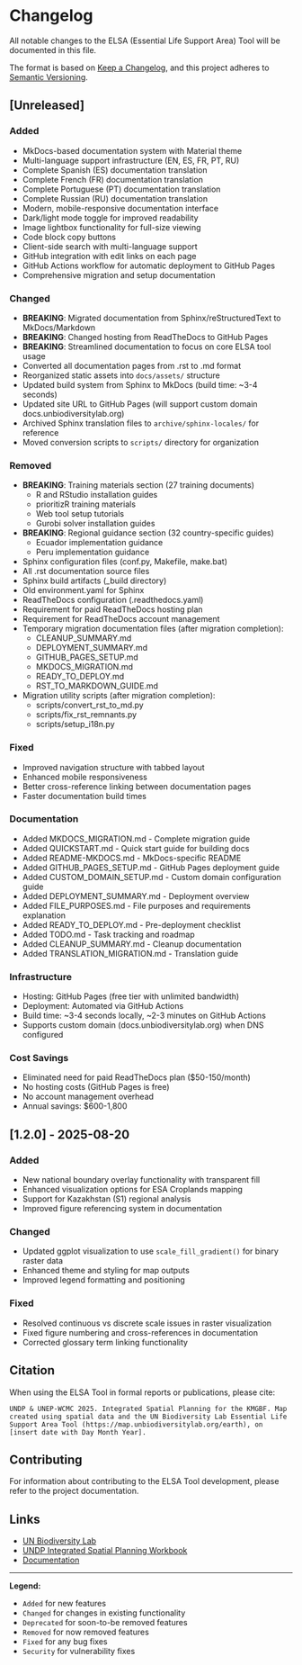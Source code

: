 # Changelog

All notable changes to the ELSA (Essential Life Support Area) Tool will be documented in this file.

The format is based on [Keep a Changelog](https://keepachangelog.com/en/1.0.0/),
and this project adheres to [Semantic Versioning](https://semver.org/spec/v2.0.0.html).

## [Unreleased]

### Added
- MkDocs-based documentation system with Material theme
- Multi-language support infrastructure (EN, ES, FR, PT, RU)
- Complete Spanish (ES) documentation translation
- Complete French (FR) documentation translation
- Complete Portuguese (PT) documentation translation
- Complete Russian (RU) documentation translation
- Modern, mobile-responsive documentation interface
- Dark/light mode toggle for improved readability
- Image lightbox functionality for full-size viewing
- Code block copy buttons
- Client-side search with multi-language support
- GitHub integration with edit links on each page
- GitHub Actions workflow for automatic deployment to GitHub Pages
- Comprehensive migration and setup documentation

### Changed
- **BREAKING**: Migrated documentation from Sphinx/reStructuredText to MkDocs/Markdown
- **BREAKING**: Changed hosting from ReadTheDocs to GitHub Pages
- **BREAKING**: Streamlined documentation to focus on core ELSA tool usage
- Converted all documentation pages from .rst to .md format
- Reorganized static assets into `docs/assets/` structure
- Updated build system from Sphinx to MkDocs (build time: ~3-4 seconds)
- Updated site URL to GitHub Pages (will support custom domain docs.unbiodiversitylab.org)
- Archived Sphinx translation files to `archive/sphinx-locales/` for reference
- Moved conversion scripts to `scripts/` directory for organization

### Removed
- **BREAKING**: Training materials section (27 training documents)
  - R and RStudio installation guides
  - prioritizR training materials
  - Web tool setup tutorials
  - Gurobi solver installation guides
- **BREAKING**: Regional guidance section (32 country-specific guides)
  - Ecuador implementation guidance
  - Peru implementation guidance
- Sphinx configuration files (conf.py, Makefile, make.bat)
- All .rst documentation source files
- Sphinx build artifacts (_build directory)
- Old environment.yaml for Sphinx
- ReadTheDocs configuration (.readthedocs.yaml)
- Requirement for paid ReadTheDocs hosting plan
- Requirement for ReadTheDocs account management
- Temporary migration documentation files (after migration completion):
  - CLEANUP_SUMMARY.md
  - DEPLOYMENT_SUMMARY.md
  - GITHUB_PAGES_SETUP.md
  - MKDOCS_MIGRATION.md
  - READY_TO_DEPLOY.md
  - RST_TO_MARKDOWN_GUIDE.md
- Migration utility scripts (after migration completion):
  - scripts/convert_rst_to_md.py
  - scripts/fix_rst_remnants.py
  - scripts/setup_i18n.py

### Fixed
- Improved navigation structure with tabbed layout
- Enhanced mobile responsiveness
- Better cross-reference linking between documentation pages
- Faster documentation build times

### Documentation
- Added MKDOCS_MIGRATION.md - Complete migration guide
- Added QUICKSTART.md - Quick start guide for building docs
- Added README-MKDOCS.md - MkDocs-specific README
- Added GITHUB_PAGES_SETUP.md - GitHub Pages deployment guide
- Added CUSTOM_DOMAIN_SETUP.md - Custom domain configuration guide
- Added DEPLOYMENT_SUMMARY.md - Deployment overview
- Added FILE_PURPOSES.md - File purposes and requirements explanation
- Added READY_TO_DEPLOY.md - Pre-deployment checklist
- Added TODO.md - Task tracking and roadmap
- Added CLEANUP_SUMMARY.md - Cleanup documentation
- Added TRANSLATION_MIGRATION.md - Translation guide

### Infrastructure
- Hosting: GitHub Pages (free tier with unlimited bandwidth)
- Deployment: Automated via GitHub Actions
- Build time: ~3-4 seconds locally, ~2-3 minutes on GitHub Actions
- Supports custom domain (docs.unbiodiversitylab.org) when DNS configured

### Cost Savings
- Eliminated need for paid ReadTheDocs plan ($50-150/month)
- No hosting costs (GitHub Pages is free)
- No account management overhead
- Annual savings: $600-1,800

## [1.2.0] - 2025-08-20

### Added
- New national boundary overlay functionality with transparent fill
- Enhanced visualization options for ESA Croplands mapping
- Support for Kazakhstan (S1) regional analysis
- Improved figure referencing system in documentation

### Changed
- Updated ggplot visualization to use `scale_fill_gradient()` for binary raster data
- Enhanced theme and styling for map outputs
- Improved legend formatting and positioning

### Fixed
- Resolved continuous vs discrete scale issues in raster visualization
- Fixed figure numbering and cross-references in documentation
- Corrected glossary term linking functionality

## Citation

When using the ELSA Tool in formal reports or publications, please cite:

```
UNDP & UNEP-WCMC 2025. Integrated Spatial Planning for the KMGBF. Map created using spatial data and the UN Biodiversity Lab Essential Life Support Area Tool (https://map.unbiodiversitylab.org/earth), on [insert date with Day Month Year].
```

## Contributing

For information about contributing to the ELSA Tool development, please refer to the project documentation.

## Links

- [UN Biodiversity Lab](https://map.unbiodiversitylab.org/earth)
- [UNDP Integrated Spatial Planning Workbook](https://www.undp.org/publications/integrated-spatial-planning-workbook)
- [Documentation](link-to-docs)

---

**Legend:**
- `Added` for new features
- `Changed` for changes in existing functionality  
- `Deprecated` for soon-to-be removed features
- `Removed` for now removed features
- `Fixed` for any bug fixes
- `Security` for vulnerability fixes